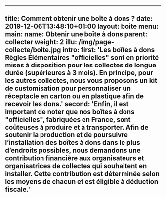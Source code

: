 ---

title: Comment obtenir une boîte à dons ?
date: 2019-12-06T13:48:10+01:00
layout: boite
menu: 
    main:
        name: Obtenir une boîte à dons
        parent: collecter
        weight: 2
illu: /img/page-collecte/boite.jpg
intro:
    first: 'Les boîtes à dons Règles Élémentaires "officielles" sont en priorité mises à disposition pour les collectes de longue durée (supérieures à 3 mois). En principe, pour les autres collectes, nous vous proposons un kit de customisation pour personnaliser un réceptacle en carton ou en plastique afin de recevoir les dons.'
    second: 'Enfin, il est important de noter que nos boîtes à dons "officielles", fabriquées en France, sont coûteuses à produire et à transporter. Afin de soutenir la production et de poursuivre l’installation des boîtes à dons dans le plus d’endroits possibles, nous demandons une contribution financière aux organisateurs et organisatrices de collectes qui souhaitent en installer. Cette contribution est déterminée selon les moyens de chacun et est éligible à déduction fiscale.'
---